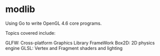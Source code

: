 # modlib

Using Go to write OpenGL 4.6 core programs.

Topics covered include:

GLFW: Cross-platform Graphics Library FrameWork
Box2D: 2D physics engine
GLSL: Vertex and Fragment shaders and lighting
